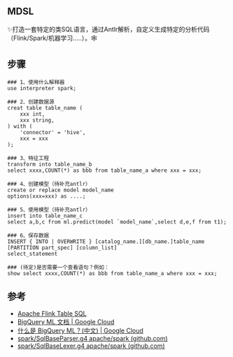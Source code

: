 ## MDSL
✨打造一套特定的类SQL语言，通过Antlr解析，自定义生成特定的分析代码（Flink/Spark/机器学习.....）。🕸️



## 步骤

```shell
### 1、使用什么解释器
use interpreter spark;

### 2、创建数据源
creat table table_name (
	xxx int,
	xxx string,
) with (
	'connector' = 'hive',
	xxx = xxx
);

### 3、特征工程
transform into table_name_b
select xxxx,COUNT(*) as bbb from table_name_a where xxx = xxx;

### 4、创建模型（待补充antlr）
create or replace model model_name 
options(xxx=xxx) as ....;

### 5、使用模型（待补充antlr）
insert into table_name_c
select a,b,c from ml.predict(model `model_name`,select d,e,f from t1); 

### 6、保存数据
INSERT { INTO | OVERWRITE } [catalog_name.][db_name.]table_name [PARTITION part_spec] [column_list] 
select_statement

### (待定)是否需要一个查看语句？例如：
show select xxxx,COUNT(*) as bbb from table_name_a where xxx = xxx;
```




## 参考

- [Apache Flink Table SQL](https://nightlies.apache.org/flink/flink-docs-release-1.14/docs/dev/table/overview/)
- [BigQuery ML 文档  | Google Cloud](https://cloud.google.com/bigquery-ml/docs?hl=zh-cn)
- [什么是 BigQuery ML？(中文)  | Google Cloud](https://cloud.google.com/bigquery-ml/docs/introduction?hl=zh-cn)
- [spark/SqlBaseParser.g4  apache/spark (github.com)](https://github.com/apache/spark/blob/master/sql/catalyst/src/main/antlr4/org/apache/spark/sql/catalyst/parser/SqlBaseParser.g4)
- [spark/SqlBaseLexer.g4  apache/spark (github.com)](https://github.com/apache/spark/blob/master/sql/catalyst/src/main/antlr4/org/apache/spark/sql/catalyst/parser/SqlBaseLexer.g4)
